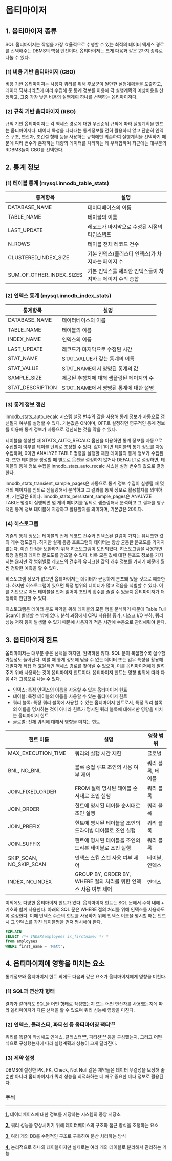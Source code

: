 # 옵티마이저

## 1. 옵티마이저 종류

SQL 옵티마이저는 작업을 가장 효율적으로 수행할 수 있는 최적의 데이터 액세스 경로를 선택해주는 DBMS의 핵심 엔진이다. 옵티마이저는 크게 다음과 같은 2가지 종류로 나눌 수 있다.

### (1) 비용 기반 옵티마이저 (CBO)

비용 기반 옵티마이저는 사용자 쿼리를 위해 후보군이 될만한 실행계획들을 도출하고, 데이터 딕셔너리[**⁽¹⁾**](#주석)에 미리 수집해 둔 통계 정보를 이용해 각 실행계획의 예상비용을 산정하고, 그중 가장 낮은 비용의 실행계획 하나를 선택하는 옵티마이저다.

### (2) 규칙 기반 옵티마이저 (RBO)

규칙 기반 옵티마이저는 각 액세스 경로에 대한 우선순위 규칙에 따라 실행계획을 만드는 옵티마이저다. 데이터 특성을 나타내는 통계정보를 전혀 활용하지 않고 단순히 인덱스 구조, 연산자, 조건절 형태 등을 사용하는 규칙에만 의존하여 실행계획을 선택하기 때문에 여러 변수가 존재하는 대량의 데이터를 처리하는 데 부적합하며 최근에는 대부분의 RDBMS들이 CBO를 선택한다.

## 2. 통계 정보

### (1) 테이블 통계 (**mysql.innodb_table_stats)**

| 통계항목 | 설명 |
| --- | --- |
| DATABASE_NAME | 데이터베이스의 이름 |
| TABLE_NAME | 테이블의 이름 |
| LAST_UPDATE | 레코드가 마지막으로 수정된 시점의 타임스탬프 |
| N_ROWS | 테이블 전체 레코드 건수 |
| CLUSTERED_INDEX_SIZE | 기본 인덱스(클러스터 인덱스)가 차지하는 페이지 수 |
| SUM_OF_OTHER_INDEX_SIZES | 기본 인덱스를 제외한 인덱스들이 차지하는 페이지 수의 총합 |

### (2) 인덱스 통계 (**mysql.innodb_index_stats)**

| 통계항목 | 설명 |
| --- | --- |
| DATABASE_NAME | 데이터베이스의 이름 |
| TABLE_NAME | 테이블의 이름 |
| INDEX_NAME | 인덱스의 이름 |
| LAST_UPDATE | 레코드가 마지막으로 수정된 시간 |
| STAT_NAME | STAT_VALUE가 갖는 통계의 이름 |
| STAT_VALUE | STAT_NAME에서 명명된 통계의 값 |
| SAMPLE_SIZE | 제공된 추정치에 대해 샘플링된 페이지의 수 |
| STAT_DESCRIPTION | STAT_NAME에서 명명된 통계에 대한 설명 |

### (3) 통계 정보 갱신

innodb_stats_auto_recalc 시스템 설정 변수의 값을 사용해 통계 정보가 자동으로 갱신될지 여부를 설정할 수 있다. 기본값은 ON이며, OFF로 설정하면 영구적인 통계 정보를 이용해 통계 정보가 자동으로 갱신되는 것을 막을 수 있다.

테이블을 생성할 때 STATS_AUTO_RECALC 옵션을 이용하면 통계 정보를 자동으로 수집할지 여부를 테이블 단위로 조정할 수 있다. 값이 1이면 테이블의 통계 정보를 자동 수집하며, 0이면 ANALYZE TABLE 명령을 실행할 때만 테이블의 통계 정보가 수집된다. 또한 테이블을 생성할 때 별도로 옵션을 설정하지 않거나 DEFAULT로 설정하면, 테이블의 통계 정보 수집을 innodb_stats_auto_recalc 시스템 설정 변수의 값으로 결정한다.

innodb_stats_transient_sample_pages은 자동으로 통계 정보 수집이 실행될 때 몇 개의 페이지를 임의로 샘플링해서 분석하고 그 결과를 통계 정보로 활용할지를 의미하며, 기본값은 8이다. innodb_stats_persistent_sample_pages은 ANALYZE TABLE 명령이 실행되면 몇 개의 페이지를 임의로 샘플링해서 분석하고 그 결과를 영구적인 통계 정보 테이블에 저장하고 활용할지를 의미하며, 기본값은 20이다.

### (4) 히스토그램

기존의 통계 정보는 테이블의 전체 레코드 건수와 인덱스된 칼럼이 가지는 유니크한 값의 개수 정도였다. 하지만 실제 응용 프로그램의 데이터는 항상 균등한 분포도를 가지지 않는다. 이런 단점을 보완하기 위해 히스토그램이 도입되었다. 히스토그램을 사용하면 특정 칼럼의 데이터 분포도를 참조할 수 있다. 비록 모든 값에 대한 분포도 정보를 가지지는 않지만 각 범위별로 레코드의 건수와 유니크한 값의 개수 정보를 가지기 때문에 훨씬 정확한 예측을 할 수 있다.

히스토그램 정보가 없으면 옵티마이저는 데이터가 균등하게 분포돼 있을 것으로 예측한다. 하지만 히스토그램이 있으면 특정 범위의 데이터가 많고 적음을 식별할 수 있다. 이를 기반으로 어느 테이블을 먼저 읽어야 조인의 횟수를 줄일 수 있을지 옵티마이저가 더 정확히 판단할 수 있다.

히스토그램은 데이터 분포 파악을 위해 테이블의 모든 행을 분석하기 때문에 Table Full Scan이 발생할 수 밖에 없다. 분석 과정에서 CPU 사용량 증가, 디스크 I/O 부하, 쿼리 성능 저하 등이 발생할 수 있기 때문에 사용자가 적은 시간에 수동으로 관리해줘야 한다.

## 3. 옵티마이저 힌트

옵티마이저는 대부분 좋은 선택을 하지만, 완벽하진 않다. SQL 문이 복잡할수록 실수할 가능성도 늘어난다. 이럴 때 통계 정보에 담을 수 없는 데이터 또는 업무 특성을 활용해 개발자가 직접 더 효율적인 액세스 경로를 찾아낼 수 있으며, 이를 옵티마이저에게 알려주기 위해 사용하는 것이 옵티마이저 힌트이다. 옵티마이저 힌트는 영향 범위에 따라 다음 4개 그룹으로 나눌 수 있다.

- 인덱스: 특정 인덱스의 이름을 사용할 수 있는 옵티마이저 힌트
- 테이블: 특정 테이블의 이름을 사용할 수 있는 옵티마이저 힌트
- 쿼리 블록: 특정 쿼리 블록에 사용할 수 있는 옵티마이저 힌트로서, 특정 쿼리 블록의 이름을 명시하는 것이 아니라 힌트가 명시된 쿼리 블록에 대해서만 영향을 미치는 옵티마이저 힌트
- 글로벌: 전체 쿼리에 대해서 영향을 미치는 힌트

| 힌트 이름 | 설명 | 영향 범위 |
| --- | --- | --- |
| MAX_EXECUTION_TIME | 쿼리의 실행 시간 제한 | 글로벌 |
| BNL, NO_BNL | 블록 중첩 루프 조인의 사용 여부 제어 | 쿼리 블록, 테이블 |
| JOIN_FIXED_ORDER | FROM 절에 명시된 테이블 순서대로 조인 실행 | 쿼리 블록 |
| JOIN_ORDER | 힌트에 명시된 테이블 순서대로 조인 실행 | 쿼리 블록 |
| JOIN_PREFIX | 힌트에 명시된 테이블을 조인의 드라이빙 테이블로 조인 실행 | 쿼리 블록 |
| JOIN_SUFFIX | 힌트에 명시된 테이블을 조인의 드리븐 테이블로 조인 실행 | 쿼리 블록 |
| SKIP_SCAN, NO_SKIP_SCAN | 인덱스 스킵 스캔 사용 여부 제어 | 테이블, 인덱스 |
| INDEX, NO_INDEX | GROUP BY, ORDER BY, WHERE 절의 처리를 위한 인덱스 사용 여부 제어 | 인덱스 |

이외에도 다양한 옵티마이저 힌트가 있다. 옵티마이저 힌트는 SQL 문에서 주석 내에 + 기호와 함께 사용한다. 아래의 SQL 문은 WHERE 절의 처리를 위해 인덱스를 사용하도록 설정한다. 이때 인덱스 수준의 힌트를 사용하기 위해 인덱스 이름을 명시할 때는 반드시 그 인덱스를 가진 테이블명을 먼저 명시해야 한다. 

```sql
EXPLAIN
SELECT /*+ INDEX(employees ix_firstname) */ *
from employees
WHERE first_name = 'Matt';
```

## 4. 옵티마이저에 영향을 미치는 요소

통계정보와 옵티마이저 힌트 외에도 다음과 같은 요소가 옵티마이저에게 영향을 미친다.

### (1) SQL과 연산자 형태

결과가 같더라도 SQL을 어떤 형태로 작성했는지 또는 어떤 연산자를 사용했는지에 따라 옵티마이저가 다른 선택을 할 수 있으며 쿼리 성능에 영향을 미친다.

### (2) 인덱스, 클러스터, 파티션 등 옵티마이징 팩터[**⁽²⁾**](#주석)

쿼리를 똑같이 작성해도 인덱스, 클러스터[**⁽³⁾**](#주석), 파티션[**⁽⁴⁾**](#주석) 등을 구성했는지, 그리고 어떤 식으로 구성했는지에 따라 실행계획과 성능이 크게 달라진다.

### (3) 제약 설정

DBMS에 설정한 PK, FK, Check, Not Null 같은 제약들은 데이터 무결성을 보장해 줄뿐만 아니라 옵티마이저가 쿼리 성능을 최적화하는 데 매우 중요한 메타 정보로 활용된다.

### 주석

---

[**1.**](#1-옵티마이저-종류) 데이터베이스에 대한 정보를 저장하는 시스템의 중앙 저장소

[**2.**](#4-옵티마이저에-영향을-미치는-요소) 쿼리 성능을 향상시키기 위해 데이터베이스의 구조와 접근 방식을 조정하는 요소

[**3.**](#4-옵티마이저에-영향을-미치는-요소) 여러 개의 DB를 수평적인 구조로 구축하여 분산 처리하는 방식

[**4.**](#4-옵티마이저에-영향을-미치는-요소) 논리적으로 하나의 테이블이지만 실제로는 여러 개의 테이블로 분리해서 관리하는 기능
